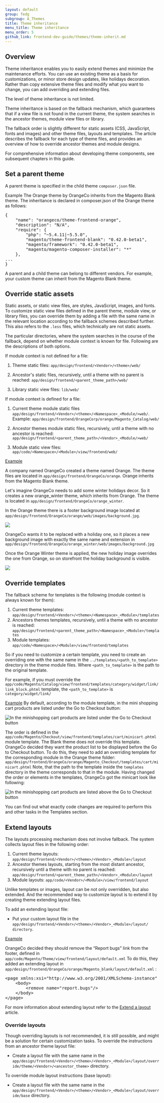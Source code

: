```yaml
---
layout: default
group: fedg
subgroup: A_Themes
title: Theme inheritance
menu_title: Theme inheritance
menu_order: 5
github_link: frontend-dev-guide/themes/theme-inherit.md
---
```


<h2 id="theme-inherit-over">Overview</h2>

Theme inheritance enables you to easily extend themes and minimize the maintenance efforts. You can use an existing theme as a basis for customizations, or minor store design updates, like holidays decoration. Rather than copy extensive theme files and modify what you want to change, you can add overriding and extending files.

The level of theme inheritance is not limited.

Theme inheritance is based on the fallback mechanism, which guarantees that if a view file is not found in the current theme, the system searches in the ancestor themes, module view files or library.

The fallback order is slightly different for static assets (CSS, JavaScript, fonts and images) and other theme files, layouts and templates. The article describes the fallback for each type of theme files, and provides an overview of how to override ancestor themes and module designs.

For comprehensive information about developing theme components, see
subsequent chapters in this guide.

<h2>Set a parent theme</h2>

A parent theme is specified in the child theme `composer.json` file.

Example
The Orange theme by OrangeCo inherits from the Magento Blank theme. The inheritance is declared in composer.json of the Orange theme as follows:
<pre>
{
&nbsp;&nbsp;&nbsp;&nbsp;&quot;name&quot;:&nbsp;&quot;orangeco/theme-frontend-orange&quot;,
&nbsp;&nbsp;&nbsp;&nbsp;&quot;description&quot;:&nbsp;&quot;N/A&quot;,
&nbsp;&nbsp;&nbsp;&nbsp;&quot;require&quot;:&nbsp;{
&nbsp;&nbsp;&nbsp;&nbsp;&nbsp;&nbsp;&nbsp;&nbsp;&quot;php&quot;:&nbsp;&quot;~5.4.11|~5.5.0&quot;,
&nbsp;&nbsp;&nbsp;&nbsp;&nbsp;&nbsp;&nbsp;&nbsp;&quot;magento/theme-frontend-blank&quot;:&nbsp;&quot;0.42.0-beta1&quot;,
&nbsp;&nbsp;&nbsp;&nbsp;&nbsp;&nbsp;&nbsp;&nbsp;&quot;magento/framework&quot;:&nbsp;&quot;0.42.0-beta1&quot;,
&nbsp;&nbsp;&nbsp;&nbsp;&nbsp;&nbsp;&nbsp;&nbsp;&quot;magento/magento-composer-installer&quot;:&nbsp;&quot;*&quot;
&nbsp;&nbsp;&nbsp;&nbsp;},
...
}
</pre>

<div class="bs-callout bs-callout-info" id="info">
  <p>A parent and a child theme can belong to different vendors. For example, your custom theme can inherit from the Magento Blank theme.</p>
</div>


<h2 id="theme-inherit-static">Override static assets</h2>

Static assets, or static view files, are styles, JavaScript, images, and fonts.<!--ADDLINK-->
To customize static view files defined in the parent theme, module view, or library files, you can override them by adding a file with the same name in the relevant location according to the fallback schemes described further. This also refers to the `.less` files, which technically are not static assets.

The particular directories, where the system searches in the course of the fallback, depend on whether module context is known for file. Following are the descriptions of both options.

If module context is not defined for a file:

1. Theme static files: `app/design/frontend/<Vendor>/<theme>/web/`
2. Ancestor's static files, recursively, until a theme with no parent is reached:
	 `app/design/frontend/<parent_theme_path>/web/`

3. Library static view files: `lib/web/`

If module context is defined for a file:

1. Current theme module static files `app/design/frontend/<Vendor>/<theme>/<Namespace>_<Module/>web/`. Example: `app/design/frontend/OrangeCorp/orange/Magento_Catalog/web/`
3. Ancestor themes module static files, recursively, until a theme with no ancestor is reached:
	`app/design/frontend/<parent_theme_path>/<Vendor>_<Module/>web/`

3. Module static view files: `app/code/<Namespace>/<Module>/view/frontend/web/`


<u>Example</u>

A company named OrangeCo created a theme named Orange. The theme files are located in `app/design/frontend/OrangeCo/orange`.
Orange inherits from the Magento Blank theme.

Let's imagine OrangeCo needs to add some winter holidays decor. So it creates a new orange_winter theme, which inherits from Orange. The theme is located in `app/design/frontend/OrangeCo/orange_winter`.

<!--
orange_winter configuration file looks like following:
<pre>
&lt;theme&nbsp;xmlns:xsi=&quot;http://www.w3.org/2001/XMLSchema-instance&quot;&nbsp;xsi:noNamespaceSchemaLocation=&quot;../../../../../lib/internal/Magento/Framework/Config/etc/theme.xsd&quot;&gt;
&nbsp;&nbsp;&nbsp;&nbsp;&lt;title&gt;Orange&nbsp;Winter&lt;/title&gt;
&nbsp;&nbsp;&nbsp;&nbsp;&lt;version&gt;0.1.0-alpha100&lt;/version&gt;
&nbsp;&nbsp;&nbsp;&nbsp;&lt;parent&gt;OrangeCo/Orange&lt;/parent&gt;
	&lt;media&gt;
&nbsp;&nbsp;&nbsp;&nbsp;&nbsp;&nbsp;&nbsp;&nbsp;&lt;preview_image&gt;media/preview.jpg&lt;/preview_image&gt;
&nbsp;&nbsp;&nbsp;&nbsp;&lt;/media&gt;&nbsp;
&lt;/theme&gt;
</pre>

-->

In the Orange theme there is a footer background image located at `app/design/frontend/OrangeCo/orange/web/images/background.jpg`.

<img src="{{ site.baseurl }}common/images/inh-background1.jpg"/>

OrangeCo wants it to be replaced with a holiday one, so it places a new background image with exactly the same name and extension in `app/design/frontend/OrangeCo/orange_winter/web/images/background.jpg`

Once the Orange Winter theme is applied, the new holiday image overrides the one from Orange, so on storefront the holiday background is visible.

<img src="{{ site.baseurl }}common/images/inh-background2.jpg"/>


<h2 id="theme-inherit-templates">Override templates</h2>

The fallback scheme for templates is the following (module context is always known for them):

1. Current theme templates: `app/design/frontend/<Vendor>/<theme>/<Namespace>_<Module>/templates`
2. Ancestors themes templates, recursively, until a theme with no ancestor is reached: `app/design/frontend/<parent_theme_path>/<Namespace>_<Module>/templates`
3. Module templates: `app/code/<Namespace>/<Module>/view/frontend/templates`


So if you need to customize a certain template, you need to create an overriding one with the same name in the `../templates/<path_to_template>` directory in the theme module files. Where `<path_to_template>` is the path to the original template.

For example, if you must override the `app/code/Magento/Catalog/view/frontend/templates/category/widget/link/link_block.phtml` template, the `<path_to_template>` is `category/widget/link/`

<u>Example</u>
By default, according to the module template, in the mini shopping cart products are listed under the Go to Checkout button:
<p><img src="{{ site.baseurl }}common/images/inherit_mini1.png" alt="In the minishopping cart products are listed under the Go to Checkout button "></p>

The order is defined in the `app/code/Magento/Checkout/view/frontend/templates/cart/minicart.phtml` module template. The Blank theme does not override this template.
OrangeCo decided they want the product list to be displayed before the Go to Checkout button.
To do this, they need to add an overriding template for the corresponding module in the Orange theme folder:
`app/design/frontend/OrangeCo/orange/Magento_Checkout/templates/cart/minicart.phtml`
Note, that the path to the template inside the `templates` directory in the theme corresponds to that in the module.
Having changed the order or elements in the templates, OrangeCo got the minicart look like following:
<p><img src="{{ site.baseurl }}common/images/inherit_mini2.png" alt="In the minishopping cart products are listed above the Go to Checkout button "></p>
You can find out what exactly code changes are required to perform this and other tasks in the Templates section. <!--ADDLINK-->

<h2 id="theme-inherit-layout">Extend layouts</h2>

The layouts processing mechanism does not involve fallback. The system collects layout files in the following order:

1. Current theme layouts: `app/design/frontend/<Vendor>/<theme>/<Vendor>_<Module>/layout`
2. Ancestor themes layouts, starting from the  most distant ancestor, recursively until a theme with no parent is reached: `app/design/frontend/<parent_theme_path>/<Vendor>_<Module>/layout`
3. Module layouts: `app/code/<Vendor>/<Module>/view/frontend/layout`

Unlike templates or images, layout can be not only overridden, but also extended. And the recommended way to customize layout is to extend it by creating theme extending layout files.


To add an extending layout file:

* Put your custom layout file in the `app/design/frontend/<Vendor>/<theme>/<Vendor>_<Module>/layout/ directory`.

<u>Example</u>


OrangeCo decided they should remove the “Report bugs” link from the footer, defined in `app/code/Magento/Theme/view/frontend/layout/default.xml`
To do this, they added an extending layout in `app/design/frontend/OrangeCo/orange/Magento_blank/layout/default.xml` :

<pre>
&lt;page&nbsp;xmlns:xsi=&quot;http://www.w3.org/2001/XMLSchema-instance&quot;&nbsp;xsi:noNamespaceSchemaLocation=&quot;../../../../../../../lib/internal/Magento/Framework/View/Layout/etc/page_configuration.xsd&quot;&gt;
&nbsp;&nbsp;&nbsp;&nbsp;&lt;body&gt;
&nbsp;&nbsp;&nbsp;&nbsp;&nbsp;&nbsp;&nbsp;&nbsp;&lt;remove&nbsp;name=&quot;report.bugs&quot;/&gt;
&nbsp;&nbsp;&nbsp;&nbsp;&lt;/body&gt;
&lt;/page&gt;
</pre>

For more information about extending layout refer to the <a href="{{ site.gdeurl }}frontend-dev-guide/layouts/layout-extend.html" target="_blank">Extend a layout</a> article.

<h3 id="theme-inherit-layout-over">Override layouts</h3>

Though overriding layouts is not recommended, it is still possible, and might be a solution for certain customization tasks.
To override the instructions from an ancestor theme layout file:

* Create a layout file with the same name in the `app/design/frontend/<Vendor>/<theme>/<Vendor>_<Module>/layout/override/theme/<Vendor>/<ancestor_theme>` directory.

To override module layout instructions (base layout): <!-- ADDLINK -->

* Create a layout file with the same name in the `app/design/frontend/<Vendor>/<theme>/<Vendor>_<Module>/layout/override/base` directory.









